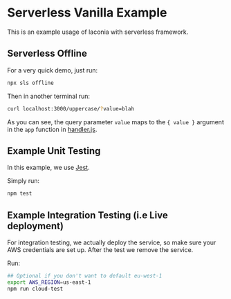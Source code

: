 # Serverless Vanilla Example
This is an example usage of laconia with serverless framework.

## Serverless Offline
For a very quick demo, just run:
```bash
npx sls offline
```

Then in another terminal run:
```bash
curl localhost:3000/uppercase/?value=blah
```

As you can see, the query parameter `value` maps to the `{ value }` argument in the `app` function in [handler.js](handler.js#L8). 

## Example Unit Testing
In this example, we use [Jest](https://jestjs.io/).

Simply run:
```bash
npm test
```

## Example Integration Testing (i.e Live deployment)
For integration testing, we actually deploy the service, so make sure your AWS credentials are set up. After the test we remove the service.

Run:
```bash
## Optional if you don't want to default eu-west-1
export AWS_REGION=us-east-1
npm run cloud-test
```
